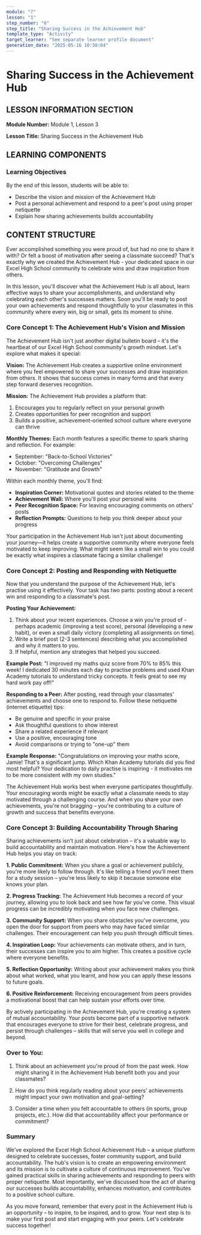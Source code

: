 ```yaml
---
module: "7"
lesson: "1"
step_number: "6"
step_title: "Sharing Success in the Achievement Hub"
template_type: "Activity"
target_learner: "See separate learner profile document"
generation_date: "2025-05-16 10:38:04"
---
```


# Sharing Success in the Achievement Hub

## LESSON INFORMATION SECTION

**Module Number:** Module 1, Lesson 3

**Lesson Title:** Sharing Success in the Achievement Hub

## LEARNING COMPONENTS

### Learning Objectives

By the end of this lesson, students will be able to:

- Describe the vision and mission of the Achievement Hub
- Post a personal achievement and respond to a peer's post using proper netiquette
- Explain how sharing achievements builds accountability

## CONTENT STRUCTURE

Ever accomplished something you were proud of, but had no one to share it with? Or felt a boost of motivation after seeing a classmate succeed? That's exactly why we created the Achievement Hub - your dedicated space in our Excel High School community to celebrate wins and draw inspiration from others.

In this lesson, you'll discover what the Achievement Hub is all about, learn effective ways to share your accomplishments, and understand why celebrating each other's successes matters. Soon you'll be ready to post your own achievements and respond thoughtfully to your classmates in this community where every win, big or small, gets its moment to shine.

### Core Concept 1: The Achievement Hub's Vision and Mission

The Achievement Hub isn't just another digital bulletin board – it's the heartbeat of our Excel High School community's growth mindset. Let's explore what makes it special:

**Vision:** The Achievement Hub creates a supportive online environment where you feel empowered to share your successes and draw inspiration from others. It shows that success comes in many forms and that every step forward deserves recognition.

**Mission:** The Achievement Hub provides a platform that:
1. Encourages you to regularly reflect on your personal growth
2. Creates opportunities for peer recognition and support
3. Builds a positive, achievement-oriented school culture where everyone can thrive

**Monthly Themes:** Each month features a specific theme to spark sharing and reflection. For example:
- September: "Back-to-School Victories" 
- October: "Overcoming Challenges"
- November: "Gratitude and Growth"

Within each monthly theme, you'll find:
- **Inspiration Corner:** Motivational quotes and stories related to the theme
- **Achievement Wall:** Where you'll post your personal wins
- **Peer Recognition Space:** For leaving encouraging comments on others' posts
- **Reflection Prompts:** Questions to help you think deeper about your progress

Your participation in the Achievement Hub isn't just about documenting your journey—it helps create a supportive community where everyone feels motivated to keep improving. What might seem like a small win to you could be exactly what inspires a classmate facing a similar challenge!

### Core Concept 2: Posting and Responding with Netiquette

Now that you understand the purpose of the Achievement Hub, let's practise using it effectively. Your task has two parts: posting about a recent win and responding to a classmate's post.

**Posting Your Achievement:**
1. Think about your recent experiences. Choose a win you're proud of - perhaps academic (improving a test score), personal (developing a new habit), or even a small daily victory (completing all assignments on time).
2. Write a brief post (2-3 sentences) describing what you accomplished and why it matters to you.
3. If helpful, mention any strategies that helped you succeed.

**Example Post:**
"I improved my maths quiz score from 70% to 85% this week! I dedicated 30 minutes each day to practise problems and used Khan Academy tutorials to understand tricky concepts. It feels great to see my hard work pay off!"

**Responding to a Peer:**
After posting, read through your classmates' achievements and choose one to respond to. Follow these netiquette (internet etiquette) tips:

- Be genuine and specific in your praise
- Ask thoughtful questions to show interest
- Share a related experience if relevant
- Use a positive, encouraging tone
- Avoid comparisons or trying to "one-up" them

**Example Response:**
"Congratulations on improving your maths score, Jamie! That's a significant jump. Which Khan Academy tutorials did you find most helpful? Your dedication to daily practise is inspiring - it motivates me to be more consistent with my own studies."

The Achievement Hub works best when everyone participates thoughtfully. Your encouraging words might be exactly what a classmate needs to stay motivated through a challenging course. And when you share your own achievements, you're not bragging – you're contributing to a culture of growth and success that benefits everyone.

### Core Concept 3: Building Accountability Through Sharing

Sharing achievements isn't just about celebration – it's a valuable way to build accountability and maintain motivation. Here's how the Achievement Hub helps you stay on track:

**1. Public Commitment:** When you share a goal or achievement publicly, you're more likely to follow through. It's like telling a friend you'll meet them for a study session – you're less likely to skip it because someone else knows your plan.

**2. Progress Tracking:** The Achievement Hub becomes a record of your journey, allowing you to look back and see how far you've come. This visual progress can be incredibly motivating when you face new challenges.

**3. Community Support:** When you share obstacles you've overcome, you open the door for support from peers who may have faced similar challenges. Their encouragement can help you push through difficult times.

**4. Inspiration Loop:** Your achievements can motivate others, and in turn, their successes can inspire you to aim higher. This creates a positive cycle where everyone benefits.

**5. Reflection Opportunity:** Writing about your achievement makes you think about what worked, what you learnt, and how you can apply these lessons to future goals.

**6. Positive Reinforcement:** Receiving encouragement from peers provides a motivational boost that can help sustain your efforts over time.

By actively participating in the Achievement Hub, you're creating a system of mutual accountability. Your posts become part of a supportive network that encourages everyone to strive for their best, celebrate progress, and persist through challenges – skills that will serve you well in college and beyond.

### Over to You:

1. Think about an achievement you're proud of from the past week. How might sharing it in the Achievement Hub benefit both you and your classmates?

2. How do you think regularly reading about your peers' achievements might impact your own motivation and goal-setting?

3. Consider a time when you felt accountable to others (in sports, group projects, etc.). How did that accountability affect your performance or commitment?

### Summary

We've explored the Excel High School Achievement Hub – a unique platform designed to celebrate successes, foster community support, and build accountability. The hub's vision is to create an empowering environment and its mission is to cultivate a culture of continuous improvement. You've gained practical skills in sharing achievements and responding to peers with proper netiquette. Most importantly, we've discussed how the act of sharing our successes builds accountability, enhances motivation, and contributes to a positive school culture.

As you move forward, remember that every post in the Achievement Hub is an opportunity – to inspire, to be inspired, and to grow. Your next step is to make your first post and start engaging with your peers. Let's celebrate success together!
